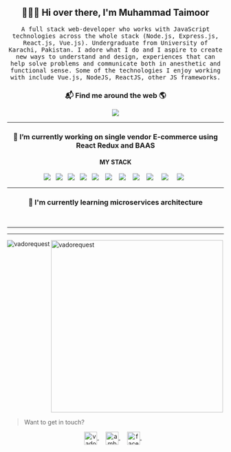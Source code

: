 <h2 align='center'> 🙋🏻‍♂️ Hi over there, I'm Muhammad Taimoor</h2>

<p align="center">
 <samp> A full stack web-developer who works with JavaScript technologies across the whole stack (Node.js, Express.js, React.js, Vue.js). Undergraduate from University of Karachi, Pakistan. I adore what I do and I aspire to create new ways to understand and design, experiences that can help solve problems and communicate both in anesthetic and functional sense. Some of the technologies I enjoy working with include Vue.js, NodeJS, ReactJS, other JS frameworks.
  </samp>
  <br>
  
</p>



<h3  align='center'>📬 Find me around the web 🌎 </h3>

<p align='center'>
  <a href="#"><img src="https://visitor-badge.glitch.me/badge?page_id=taimoor954.taimoor954"></a>
</p>



<hr>
<h3 align='center'> 🔭  I’m currently working on single vendor E-commerce using React Redux and BAAS </h4>


<h4 align='center'>MY STACK</h5>
<p align='center'>
  <img src="https://img.shields.io/badge/html5%20-%23e34f26.svg?&style=for-the-badge&logo=html5&logoColor=white" />&nbsp;&nbsp;
  <img src="https://img.shields.io/badge/css3%20-%231572B6.svg?&style=for-the-badge&logo=css3&logoColor=white" />&nbsp;&nbsp;
  <img src="https://img.shields.io/badge/javascript%20-%23F7DF1E.svg?&style=for-the-badge&logo=javascript&logoColor=white" />&nbsp;&nbsp;
  <img src="https://img.shields.io/badge/express.js%20-%231572B6.svg?&style=for-the-badge&logo=express.js&logoColor=white" />&nbsp;&nbsp;
  <img  src="https://img.shields.io/badge/react%20-%2361DAFB.svg?&style=for-the-badge&logo=react&logoColor=white" />&nbsp;&nbsp;&nbsp;
  <img  src="https://img.shields.io/badge/Vue%20-%23339903.svg?&style=for-the-badge&logo=Vue.js&logoColor=white" />&nbsp;&nbsp;&nbsp;
  <img  src="https://img.shields.io/badge/Node%20-%23339933.svg?&style=for-the-badge&logo=node.js&logoColor=white" />&nbsp;&nbsp;&nbsp;
  <img  src="https://img.shields.io/badge/Jest%20-%23c21325.svg?&style=for-the-badge&logo=jest&logoColor=white" />&nbsp;&nbsp;&nbsp;
  <img  src="https://img.shields.io/badge/MongoDB%20-%231572B6.svg?&style=for-the-badge&logo=mongodb&logoColor=green" /> &nbsp;&nbsp;&nbsp;
  <img  src="https://img.shields.io/badge/redux%20-%2361DAGB.svg?&style=for-the-badge&logo=redux&logoColor=white" /> &nbsp;&nbsp;&nbsp;
  <img src="https://img.shields.io/badge/typescript%20-%23F7DF1E.svg?&style=for-the-badge&logo=typescript&logoColor=white" />&nbsp;&nbsp;

</p>
<hr>

<h3 align='center'> 🌱  I'm currently learning microservices architecture</h4>
<br>
<p align='center'>
</p>

<hr>

<hr>


<p>
  <img align="left" margin-bottom='20' src="https://github-readme-stats.vercel.app/api/top-langs/?username=taimoor954&layout=compact&hide=php,smarty&bg_color=30,e96443,904e95&title_color=fff&text_color=fff" alt="vadorequest" />
 <img align="center"  margin-bottom='20' src="https://github-readme-stats.vercel.app/api?username=taimoor954&show_icons=true&count_private=true&show_icons=true&hide=php&bg_color=30,e96443,904e95&title_color=fff&text_color=fff" width="400" alt="vadorequest" />
</p>


> Want to get in touch?

<p align="center">
  <a href="https://dev.to/taimoor954" target="blank">
    <img align="center" src="https://cdn.jsdelivr.net/npm/simple-icons@3.0.1/icons/dev-dot-to.svg" alt="vadorequest" height="30" width="30" />
  </a>&nbsp;&nbsp;&nbsp;
 <a href="https://www.linkedin.com/in/muhammad-taimoor-bb9664170/" target="blank">
    <img align="center" src="https://cdn.jsdelivr.net/npm/simple-icons@3.0.1/icons/linkedin.svg" alt="ambroise-dhenain" height="30" width="30" />
  </a>&nbsp;&nbsp;&nbsp;
  <a href="https://facebook.com/taimoor.148" target="blank">
    <img align="center" src="https://cdn.jsdelivr.net/npm/simple-icons@3.0.1/icons/facebook.svg" alt="facebook" height="30" width="30" />
  </a>&nbsp;&nbsp;&nbsp;
  
</p>

